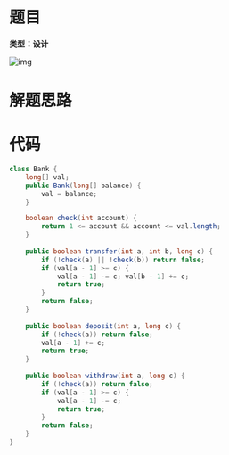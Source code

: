 # 题目

**类型：设计**

![img](https://cdn.nlark.com/yuque/0/2022/png/2941598/1647658658351-1b92b27f-9a9e-4a9e-a4e4-ae82cecfdf47.png)



# 解题思路



# 代码

```java
class Bank {
    long[] val;
    public Bank(long[] balance) {
        val = balance;
    }

    boolean check(int account) {
        return 1 <= account && account <= val.length;
    }
    
    public boolean transfer(int a, int b, long c) {
        if (!check(a) || !check(b)) return false;
        if (val[a - 1] >= c) {
            val[a - 1] -= c; val[b - 1] += c;
            return true;
        } 
        return false;
    }
    
    public boolean deposit(int a, long c) {
        if (!check(a)) return false;
        val[a - 1] += c;
        return true;
    }
    
    public boolean withdraw(int a, long c) {
        if (!check(a)) return false;
        if (val[a - 1] >= c) {
            val[a - 1] -= c;
            return true;
        }
        return false;
    }
}
```